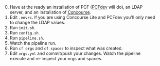 0. Have at the ready an installation of PCF ([PCFdev](https://pivotal.io/pcf-dev) will do), an LDAP server, and an installation of [Concourse](https://concourse.ci).
1. Edit `.envrc`. If you are using Concourse Lite and PCFdev you'll only need to change the LDAP values.
2. Run `init.sh`.
3. Run `config.sh`.
4. Run `pipeline.sh`.
5. Watch the pipeline run.
6. Run `cf orgs` and `cf spaces` to inspect what was created.
7. Edit `orgs.yml` and commit/push your changes. Watch the pipeline execute and re-inspect your orgs and spaces.

